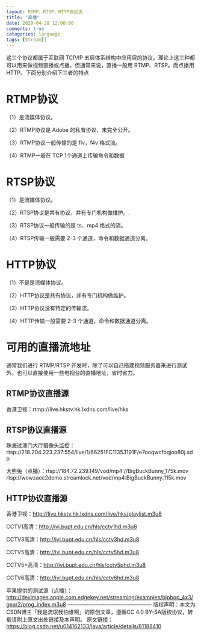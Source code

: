 ```yaml
---
layout: RTMP、RTSP、HTTP协议流
title: "直播"
date: 2020-04-28 12:00:00
comments: true
catagories: language
tags: [Stream]]
---
```


这三个协议都属于互联网 TCP/IP 五层体系结构中应用层的协议。理论上这三种都可以用来做视频直播或点播。但通常来说，直播一般用 RTMP、RTSP。而点播用 HTTP。下面分别介绍下三者的特点

# RTMP协议

（1）是流媒体协议。

（2）RTMP协议是 Adobe 的私有协议，未完全公开。

（3）RTMP协议一般传输的是 flv，f4v 格式流。

（4）RTMP一般在 TCP 1个通道上传输命令和数据


# RTSP协议

（1）是流媒体协议。

（2）RTSP协议是共有协议，并有专门机构做维护。.

（3）RTSP协议一般传输的是 ts、mp4 格式的流。

（4）RTSP传输一般需要 2-3 个通道，命令和数据通道分离。


# HTTP协议

（1）不是是流媒体协议。

（2）HTTP协议是共有协议，并有专门机构做维护。 

（3）HTTP协议没有特定的传输流。 

（4）HTTP传输一般需要 2-3 个通道，命令和数据通道分离。

# 可用的直播流地址
通常我们进行 RTMP/RTSP 开发时，除了可以自己搭建视频服务器来进行测试外。也可以直接使用一些电视台的直播地址，省时省力。


## RTMP协议直播源

香港卫视：rtmp://live.hkstv.hk.lxdns.com/live/hks

## RTSP协议直播源

珠海过澳门大厅摄像头监控：rtsp://218.204.223.237:554/live/1/66251FC11353191F/e7ooqwcfbqjoo80j.sdp

大熊兔（点播）：rtsp://184.72.239.149/vod/mp4://BigBuckBunny_175k.mov
rtsp://wowzaec2demo.streamlock.net/vod/mp4:BigBuckBunny_115k.mov



## HTTP协议直播源

香港卫视：http://live.hkstv.hk.lxdns.com/live/hks/playlist.m3u8

CCTV1高清：http://ivi.bupt.edu.cn/hls/cctv1hd.m3u8

CCTV3高清：http://ivi.bupt.edu.cn/hls/cctv3hd.m3u8

CCTV5高清：http://ivi.bupt.edu.cn/hls/cctv5hd.m3u8

CCTV5+高清：http://ivi.bupt.edu.cn/hls/cctv5phd.m3u8

CCTV6高清：http://ivi.bupt.edu.cn/hls/cctv6hd.m3u8

苹果提供的测试源（点播）：http://devimages.apple.com.edgekey.net/streaming/examples/bipbop_4x3/gear2/prog_index.m3u8
————————————————
版权声明：本文为CSDN博主「我是流氓我怕谁啊」的原创文章，遵循CC 4.0 BY-SA版权协议，转载请附上原文出处链接及本声明。
原文链接：https://blog.csdn.net/u014162133/java/article/details/81188410



